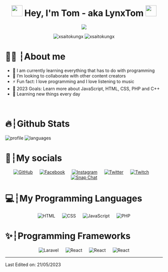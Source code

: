<h1 align="center"><img src="https://media.giphy.com/media/hvRJCLFzcasrR4ia7z/giphy.gif" width="35"> Hey, I'm Tom - aka LynxTom <img src="https://media.giphy.com/media/hvRJCLFzcasrR4ia7z/giphy.gif" width="35"></h1>
<p align="center">
  <a href="https://github.com/XSaitoKungX/readme-typing-svg"><img src="https://readme-typing-svg.herokuapp.com?lines=Full%20stack%20developer&center=true&width=500&height=50"></a>
</p>

<p align="center"> 
	<img src="https://img.shields.io/github/stars/XSaitoKungX?style=for-the-badge" alt="xsaitokungx" />
    <img src="https://img.shields.io/github/followers/XSaitoKungX?style=for-the-badge" alt="xsaitokungx" />
</p>

# 🙋‍♂️ ┆About me
- 🤗 I am currently learning everything that has to do with programming
- 🤝 I’m looking to collaborate with other content creators
- ⚡ Fun fact: I love programming and I love listening to music
- 🥅 2023 Goals: Learn more about JavaScript, HTML, CSS, PHP and C++
- 🌱 Learning new things every day

<br>

# 🔥┆Github Stats
![profile]
![languages]


[profile]: https://github-readme-stats.vercel.app/api?username=XSaitoKungX&show_icons=true&theme=github_dark&include_all_commits=true&count_private=true
[languages]: https://github-readme-stats.vercel.app/api/top-langs/?username=XSaitoKungX&show_icons=true&theme=github_dark&include_all_commits=true&count_private=true&layout=compact

# 📱┆My socials
<p align="center">
	<a href="https://github.com/XSaitoKungX"><img src="https://img.shields.io/badge/github-%23181717.svg?style=for-the-badge&logo=github&logoColor=white" alt="GitHub"/></a>
    &emsp;
	<a href="https://www.facebook.com/markung.np"><img src="https://img.shields.io/badge/facebook-%231877F2.svg?style=for-the-badge&logo=facebook&logoColor=white" alt="Facebook"/></a>
    &emsp;
	<a href="https://www.instagram.com/markung.np/"><img src="https://img.shields.io/badge/instagram-%23E4405F.svg?style=for-the-badge&logo=instagram&logoColor=white" alt="Instagram"/></a>
    &emsp;
	<a href="https://twitter.com/mark_reality"><img src="https://img.shields.io/badge/twitter-%2300acee.svg?style=for-the-badge&logo=twitter&logoColor=white" alt="Twitter"/></a>
    &emsp;
	<a href="https://www.twitch.tv/xsaitokungx"><img src="https://img.shields.io/badge/twitch-%232563eb.svg?style=for-the-badge" alt="Twitch"/></a>
    &emsp;
  <a href="https://xsaitokungx.github.io/Website-Template/"><img src="https://img.shields.io/badge/website-%232563eb.svg?style=for-the-badge" alt="Snap Chat"/></a>
</p>

# 💻┆My Programming Languages
<p align="center"> 
   <img alt="HTML" src="https://img.shields.io/badge/html-%23e44d25.svg?style=for-the-badge&logo=html5&logoColor=white">
  &emsp;
  <img alt="CSS" src="https://img.shields.io/badge/CSS-%23264de4.svg?style=for-the-badge&logo=css3&logoColor=white">
  &emsp;
    <img alt="JavaScript" src="https://img.shields.io/badge/JavaScript%20-%23F7DF1E.svg?style=for-the-badge&logo=javascript&logoColor=black">
  &emsp;
    <img alt="PHP" src="https://img.shields.io/badge/PHP%20-%23777bb3.svg?style=for-the-badge&logo=php&logoColor=white">
</p>

# ✨┆Programming Frameworks
<p align="center"> 
   <img alt="Laravel" src="https://img.shields.io/badge/Laravel-%23ff2d20.svg?style=for-the-badge&logo=laravel&logoColor=white">
  &emsp;
  <img alt="React" src="https://img.shields.io/badge/-React.js-61dafb?style=for-the-badge&logo=react&logoColor=black">
  &emsp;
   <img alt="React" src="https://img.shields.io/badge/-Tailwind.css-07b6d5?style=for-the-badge&logo=tailwindcss&logoColor=black">
  &emsp;
  <img alt="React" src="https://img.shields.io/badge/-Vue.js-41b883?style=for-the-badge&logo=vue.js&logoColor=black">
</p>

-----
Last Edited on: 21/05/2023
